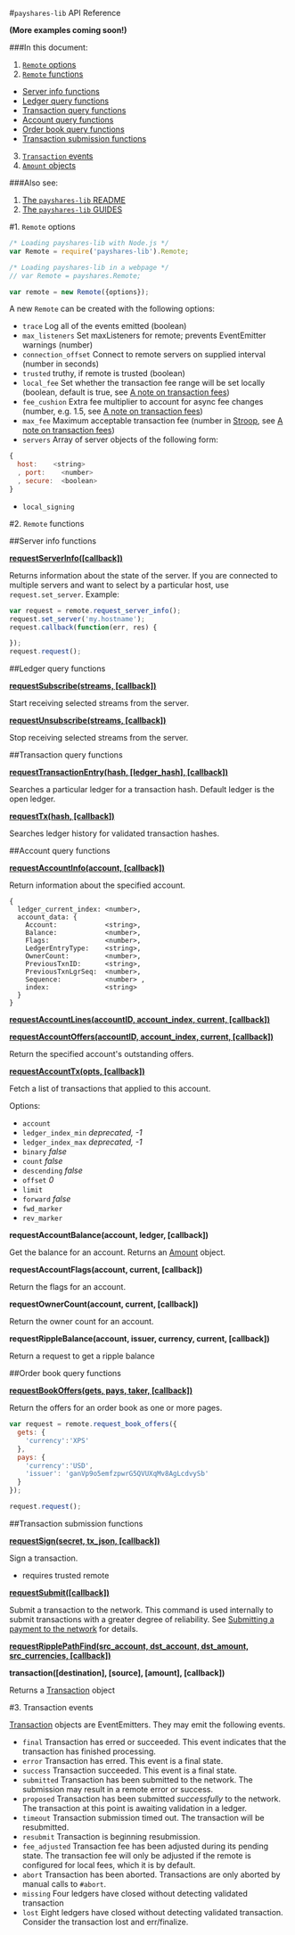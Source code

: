 #`payshares-lib` API Reference

__(More examples coming soon!)__

###In this document:

1. [`Remote` options](REFERENCE.md#1-remote-options)
2. [`Remote` functions](REFERENCE.md#2-remote-functions)
  + [Server info functions](REFERENCE.md#server-info-functions)
  + [Ledger query functions](REFERENCE.md#ledger-query-functions)
  + [Transaction query functions](REFERENCE.md#transaction-query-functions)
  + [Account query functions](REFERENCE.md#account-query-functions)
  + [Order book query functions](REFERENCE.md#order-book-query-functions)
  + [Transaction submission functions](REFERENCE.md#transaction-submission-functions)
3. [`Transaction` events](REFERENCE.md#3-transaction-events)
4. [`Amount` objects](REFERENCE.md#4-amount-objects)


###Also see:

1. [The `payshares-lib` README](../README.md)
2. [The `payshares-lib` GUIDES](GUIDES.md)


#1. `Remote` options

```js
/* Loading payshares-lib with Node.js */
var Remote = require('payshares-lib').Remote;

/* Loading payshares-lib in a webpage */
// var Remote = payshares.Remote;

var remote = new Remote({options});
```

A new `Remote` can be created with the following options:

+ `trace` Log all of the events emitted (boolean)
+ `max_listeners` Set maxListeners for remote; prevents EventEmitter warnings (number)
+ `connection_offset` Connect to remote servers on supplied interval (number in seconds)
+ `trusted` truthy, if remote is trusted (boolean)
+ `local_fee` Set whether the transaction fee range will be set locally (boolean, default is true, see [A note on transaction fees](GUIDES.md#a-note-on-transaction-fees))
+ `fee_cushion` Extra fee multiplier to account for async fee changes (number, e.g. 1.5, see [A note on transaction fees](GUIDES.md#a-note-on-transaction-fees))
+ `max_fee` Maximum acceptable transaction fee (number in [Stroop](https://wiki.payshares.org/Stroop), see [A note on transaction fees](GUIDES.md#a-note-on-transaction-fees))
+ `servers` Array of server objects of the following form:

```js
{ 
  host:    <string>
  , port:    <number>
  , secure:  <boolean>
}
```
+ `local_signing`

#2. `Remote` functions



##Server info functions

**[requestServerInfo([callback])](https://www.payshares.org/api/#api-server_info)**

Returns information about the state of the server. If you are connected to multiple servers and want to select by a particular host, use `request.set_server`. Example:

```js
var request = remote.request_server_info();
request.set_server('my.hostname');
request.callback(function(err, res) {

});
request.request();
```




##Ledger query functions


**[requestSubscribe(streams, [callback])](https://www.payshares.org/api/#api-subscribe)**

Start receiving selected streams from the server.

**[requestUnsubscribe(streams, [callback])](https://www.payshares.org/api/#api-unsubscribe)**

Stop receiving selected streams from the server.




##Transaction query functions

**[requestTransactionEntry(hash, [ledger_hash], [callback])](https://www.payshares.org/api/#api-transaction_entry)**

Searches a particular ledger for a transaction hash. Default ledger is the open ledger.

**[requestTx(hash, [callback])](https://www.payshares.org/api/#api-tx)**

Searches ledger history for validated transaction hashes.




##Account query functions

**[requestAccountInfo(account, [callback])](https://www.payshares.org/api/#api-account_info)**

Return information about the specified account.

```
{
  ledger_current_index: <number>,
  account_data: {
    Account:            <string>,
    Balance:            <number>,
    Flags:              <number>,
    LedgerEntryType:    <string>,
    OwnerCount:         <number>,
    PreviousTxnID:      <string>,
    PreviousTxnLgrSeq:  <number>,
    Sequence:           <number> ,
    index:              <string>
  }
}
```

**[requestAccountLines(accountID, account_index, current, [callback])](https://www.payshares.org/api/#api-account_lines)**

**[requestAccountOffers(accountID, account_index, current, [callback])](https://www.payshares.org/api/#api-account_offers)**

Return the specified account's outstanding offers.

**[requestAccountTx(opts, [callback])](https://www.payshares.org/api/#api-account_tx)**

Fetch a list of transactions that applied to this account.

Options:

+ `account`
+ `ledger_index_min` *deprecated, -1*
+ `ledger_index_max` *deprecated, -1*
+  `binary` *false*
+ `count` *false*
+  `descending` *false*
+  `offset` *0*
+  `limit`
+ `forward` *false*
+ `fwd_marker`
+ `rev_marker`


**requestAccountBalance(account, ledger, [callback])**

Get the balance for an account. Returns an [Amount](https://github.com/payshares/payshares-lib/blob/develop/src/js/ripple/amount.js) object.

**requestAccountFlags(account, current, [callback])**

Return the flags for an account.

**requestOwnerCount(account, current, [callback])**

Return the owner count for an account.

**requestRippleBalance(account, issuer, currency, current, [callback])**

Return a request to get a ripple balance




##Order book query functions

**[requestBookOffers(gets, pays, taker, [callback])](https://www.payshares.org/api/#api-book_offers)**

Return the offers for an order book as one or more pages.

```js
var request = remote.request_book_offers({
  gets: {
    'currency':'XPS'
  },
  pays: {
    'currency':'USD',
    'issuer': 'ganVp9o5emfzpwrG5QVUXqMv8AgLcdvySb'
  }
});

request.request();
```




##Transaction submission functions

**[requestSign(secret, tx_json, [callback])](https://www.payshares.org/api/#api-sign)**

Sign a transaction.

+ requires trusted remote

**[requestSubmit([callback])](https://www.payshares.org/api/#api-submit)**

Submit a transaction to the network. This command is used internally to submit transactions with a greater degree of reliability. See [Submitting a payment to the network](GUIDES.md#3-submitting-a-payment-to-the-network) for details.


**[requestRipplePathFind(src_account, dst_account, dst_amount, src_currencies, [callback])](https://www.payshares.org/api/#api-find_path)**


**transaction([destination], [source], [amount], [callback])**

Returns a [Transaction](https://github.com/payshares/payshares-lib/blob/develop/src/js/ripple/transaction.js) object


#3. Transaction events

[Transaction](https://github.com/payshares/payshares-lib/blob/develop/src/js/ripple/transaction.js) objects are EventEmitters. They may emit the following events.

+ `final` Transaction has erred or succeeded. This event indicates that the transaction has finished processing.
+ `error` Transaction has erred. This event is a final state.
+ `success` Transaction succeeded. This event is a final state.
+ `submitted` Transaction has been submitted to the network. The submission may result in a remote error or success.
+ `proposed` Transaction has been submitted *successfully* to the network. The transaction at this point is awaiting validation in a ledger.
+ `timeout` Transaction submission timed out. The transaction will be resubmitted.
+ `resubmit` Transaction is beginning resubmission.
+ `fee_adjusted` Transaction fee has been adjusted during its pending state. The transaction fee will only be adjusted if the remote is configured for local fees, which it is by default.
+ `abort` Transaction has been aborted. Transactions are only aborted by manual calls to `#abort`.
+ `missing` Four ledgers have closed without detecting validated transaction
+ `lost` Eight ledgers have closed without detecting validated transaction. Consider the transaction lost and err/finalize.



